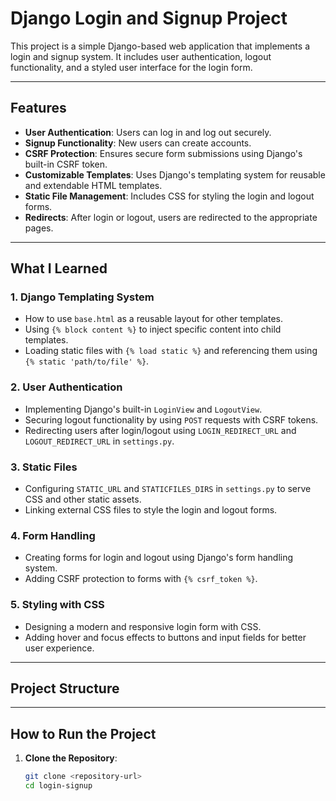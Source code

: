 # Django Login and Signup Project

This project is a simple Django-based web application that implements a login and signup system. It includes user authentication, logout functionality, and a styled user interface for the login form.

---

## Features

- **User Authentication**: Users can log in and log out securely.
- **Signup Functionality**: New users can create accounts.
- **CSRF Protection**: Ensures secure form submissions using Django's built-in CSRF token.
- **Customizable Templates**: Uses Django's templating system for reusable and extendable HTML templates.
- **Static File Management**: Includes CSS for styling the login and logout forms.
- **Redirects**: After login or logout, users are redirected to the appropriate pages.

---

## What I Learned

### 1. **Django Templating System**
   - How to use `base.html` as a reusable layout for other templates.
   - Using `{% block content %}` to inject specific content into child templates.
   - Loading static files with `{% load static %}` and referencing them using `{% static 'path/to/file' %}`.

### 2. **User Authentication**
   - Implementing Django's built-in `LoginView` and `LogoutView`.
   - Securing logout functionality by using `POST` requests with CSRF tokens.
   - Redirecting users after login/logout using `LOGIN_REDIRECT_URL` and `LOGOUT_REDIRECT_URL` in `settings.py`.

### 3. **Static Files**
   - Configuring `STATIC_URL` and `STATICFILES_DIRS` in `settings.py` to serve CSS and other static assets.
   - Linking external CSS files to style the login and logout forms.

### 4. **Form Handling**
   - Creating forms for login and logout using Django's form handling system.
   - Adding CSRF protection to forms with `{% csrf_token %}`.

### 5. **Styling with CSS**
   - Designing a modern and responsive login form with CSS.
   - Adding hover and focus effects to buttons and input fields for better user experience.

---

## Project Structure


---

## How to Run the Project

1. **Clone the Repository**:
   ```bash
   git clone <repository-url>
   cd login-signup
